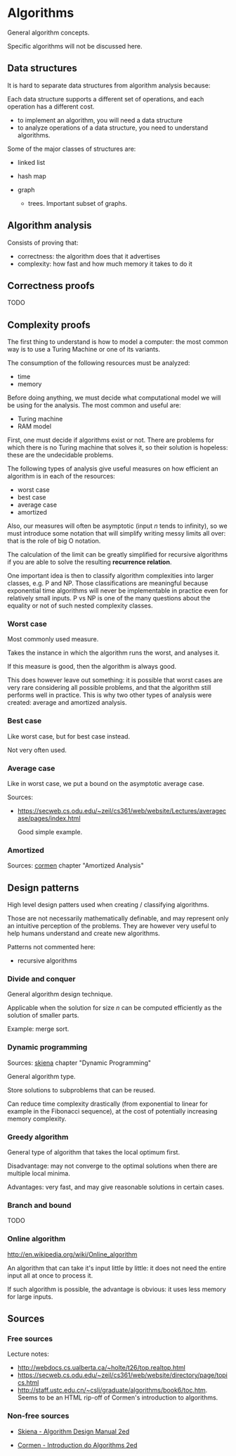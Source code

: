 # Algorithms

General algorithm concepts.

Specific algorithms will not be discussed here.

## Data structures

It is hard to separate data structures from algorithm analysis because:

Each data structure supports a different set of operations, and each operation has a different cost.

- to implement an algorithm, you will need a data structure
- to analyze operations of a data structure, you need to understand algorithms.

Some of the major classes of structures are:

-   linked list

-   hash map

-   graph

    - trees. Important subset of graphs.

## Algorithm analysis

Consists of proving that:

- correctness: the algorithm does that it advertises
- complexity: how fast and how much memory it takes to do it

## Correctness proofs

TODO

## Complexity proofs

The first thing to understand is how to model a computer: the most common way is to use a Turing Machine or one of its variants.

The consumption of the following resources must be analyzed:

- time
- memory

Before doing anything, we must decide what computational model we will be using for the analysis. The most common and useful are:

- Turing machine
- RAM model

First, one must decide if algorithms exist or not. There are problems for which there is no Turing machine that solves it, so their solution is hopeless: these are the undecidable problems.

The following types of analysis give useful measures on how efficient an algorithm is in each of the resources:

- worst case
- best case
- average case
- amortized

Also, our measures will often be asymptotic (input $n$ tends to infinity), so we must introduce some notation that will simplify writing messy limits all over: that is the role of big O notation.

The calculation of the limit can be greatly simplified for recursive algorithms if you are able to solve the resulting **recurrence relation**.

One important idea is then to classify algorithm complexities into larger classes, e.g. P and NP. Those classifications are meaningful because exponential time algorithms will never be implementable in practice even for relatively small inputs. P vs NP is one of the many questions about the equality or not of such nested complexity classes.

### Worst case

Most commonly used measure.

Takes the instance in which the algorithm runs the worst, and analyses it.

If this measure is good, then the algorithm is always good.

This does however leave out something: it is possible that worst cases are very rare considering all possible problems, and that the algorithm still performs well in practice. This is why two other types of analysis were created: average and amortized analysis.

### Best case

Like worst case, but for best case instead.

Not very often used.

### Average case

Like in worst case, we put a bound on the asymptotic average case.

Sources:

-   <https://secweb.cs.odu.edu/~zeil/cs361/web/website/Lectures/averagecase/pages/index.html>

    Good simple example.

### Amortized

Sources: [cormen][] chapter "Amortized Analysis"

## Design patterns

High level design patters used when creating / classifying algorithms.

Those are not necessarily mathematically definable, and may represent only an intuitive perception of the problems. They are however very useful to help humans understand and create new algorithms.

Patterns not commented here:

- recursive algorithms

### Divide and conquer

General algorithm design technique.

Applicable when the solution for size $n$ can be computed efficiently as the solution of smaller parts.

Example: merge sort.

### Dynamic programming

Sources: [skiena][] chapter "Dynamic Programming"

General algorithm type.

Store solutions to subproblems that can be reused.

Can reduce time complexity drastically (from exponential to linear for example in the Fibonacci sequence),
at the cost of potentially increasing memory complexity.

### Greedy algorithm

General type of algorithm that takes the local optimum first.

Disadvantage: may not converge to the optimal solutions when there are multiple local minima.

Advantages: very fast, and may give reasonable solutions in certain cases.

### Branch and bound

TODO

### Online algorithm

<http://en.wikipedia.org/wiki/Online_algorithm>

An algorithm that can take it's input little by little: it does not need the entire input all at once to process it.

If such algorithm is possible, the advantage is obvious: it uses less memory for large inputs.

## Sources

### Free sources

Lecture notes:

- <http://webdocs.cs.ualberta.ca/~holte/t26/top.realtop.html>
- <https://secweb.cs.odu.edu/~zeil/cs361/web/website/directory/page/topics.html>
- <http://staff.ustc.edu.cn/~csli/graduate/algorithms/book6/toc.htm>. Seems to be an HTML rip-off of Cormen's introduction to algorithms.

### Non-free sources

- [Skiena - Algorithm Design Manual 2ed][skiena]

- [Cormen - Introduction do Algorithms 2ed][cormen]

[cormen]: http://www.amazon.com/books/dp/0262033844
[skiena]: http://www.amazon.com/Algorithm-Design-Manual-Steven-Skiena/dp/1848000693
